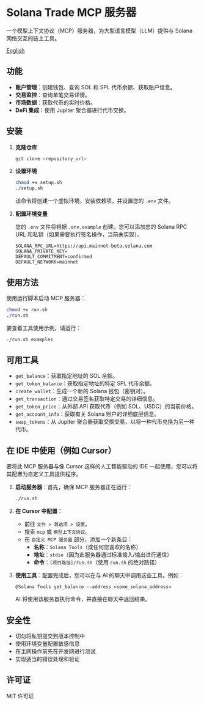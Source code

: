 # Solana Trade MCP 服务器

一个模型上下文协议（MCP）服务器，为大型语言模型（LLM）提供与 Solana 网络交互的链上工具。

[English](./README.md)

## 功能

- **账户管理**：创建钱包、查询 SOL 和 SPL 代币余额、获取账户信息。
- **交易监控**：查询单笔交易详情。
- **市场数据**：获取代币的实时价格。
- **DeFi 集成**：使用 Jupiter 聚合器进行代币交换。

## 安装

1.  **克隆仓库**
    ```bash
    git clone <repository_url>
    ```

2.  **设置环境**
    ```bash
    chmod +x setup.sh
    ./setup.sh
    ```
    该命令将创建一个虚拟环境，安装依赖项，并设置您的 `.env` 文件。

3.  **配置环境变量**

    您的 `.env` 文件将根据 `.env.example` 创建。您可以添加您的 Solana RPC URL 和私钥（如果需要执行签名操作，当前未实现）。

    ```env
    SOLANA_RPC_URL=https://api.mainnet-beta.solana.com
    SOLANA_PRIVATE_KEY=
    DEFAULT_COMMITMENT=confirmed
    DEFAULT_NETWORK=mainnet
    ```

## 使用方法

使用运行脚本启动 MCP 服务器：

```bash
chmod +x run.sh
./run.sh
```

要查看工具使用示例，请运行：

```bash
./run.sh examples
```

## 可用工具

- `get_balance`：获取指定地址的 SOL 余额。
- `get_token_balance`：获取指定地址的特定 SPL 代币余额。
- `create_wallet`：生成一个新的 Solana 钱包（密钥对）。
- `get_transaction`：通过交易签名获取特定交易的详细信息。
- `get_token_price`：从外部 API 获取代币（例如 SOL、USDC）的当前价格。
- `get_account_info`：获取有关 Solana 账户的详细底层信息。
- `swap_tokens`：从 Jupiter 聚合器获取交换交易，以将一种代币兑换为另一种代币。

## 在 IDE 中使用（例如 Cursor）

要将此 MCP 服务器与像 Cursor 这样的人工智能驱动的 IDE 一起使用，您可以将其配置为自定义工具提供程序。

1.  **启动服务器**：首先，确保 MCP 服务器正在运行：
    ```bash
    ./run.sh
    ```

2.  **在 Cursor 中配置**：
    - 前往 `文件 > 首选项 > 设置`。
    - 搜索 `mcp` 或 `模型上下文协议`。
    - 在 `自定义 MCP 服务器` 部分，添加一个新条目：
      - **名称**：`Solana Tools`（或任何您喜欢的名称）
      - **地址**：`stdio`（因为此服务器通过标准输入/输出进行通信）
      - **命令**：`[项目路径]/run.sh`（使用 `run.sh` 的绝对路径）

3.  **使用工具**：配置完成后，您可以在与 AI 的聊天中调用这些工具。例如：
    ```
    @Solana Tools get_balance --address <some_solana_address>
    ```

    AI 将使用该服务器执行命令，并直接在聊天中返回结果。

## 安全性

- 切勿将私钥提交到版本控制中
- 使用环境变量配置敏感信息
- 在主网操作前先在开发网进行测试
- 实现适当的错误处理和验证

## 许可证

MIT 许可证